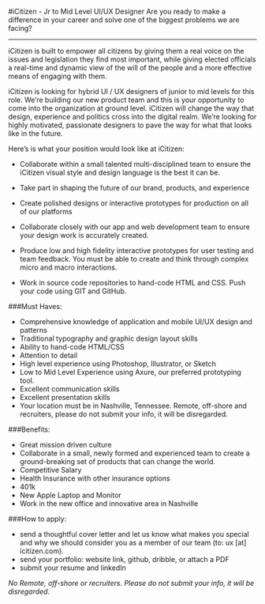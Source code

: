 #iCitizen - Jr to Mid Level UI/UX Designer
Are you ready to make a difference in your career and solve one of the biggest problems we are facing?
* * *

iCitizen is built to empower all citizens by giving them a real voice on the issues and legislation they find most important, while giving elected officials a real-time and dynamic view of the will of the people and a more effective means of engaging with them.

iCitizen is looking for hybrid UI / UX designers of junior to mid levels for this role. We’re building our new product team and this is your opportunity to come into the organization at ground level.  iCitizen will change the way that design, experience and politics cross into the digital realm.  We’re looking for highly motivated, passionate designers to pave the way for what that looks like in the future.
 
Here’s is what your position would look like at iCitizen:

* Collaborate within a small talented multi-disciplined team to ensure the iCitizen visual style and design language is the best it can be.

* Take part in shaping the future of our brand, products, and experience

* Create polished designs or interactive prototypes for production on all of our platforms

* Collaborate closely with our app and web development team to ensure your design work is accurately created.

* Produce low and high fidelity interactive prototypes for user testing and team feedback.  You must be able to create and think through complex micro and macro interactions.

* Work in source code repositories to hand-code HTML and CSS.  Push your code using GIT and GitHub.


###Must Haves:
* Comprehensive knowledge of application and mobile UI/UX design and patterns
* Traditional typography and graphic design layout skills
* Ability to hand-code HTML/CSS
* Attention to detail
* High level experience using Photoshop, Illustrator, or Sketch
* Low to Mid Level Experience using Axure, our preferred prototyping tool.
* Excellent communication skills
* Excellent presentation skills
* Your location must be in Nashville, Tennessee.  Remote, off-shore and recruiters, please do not submit your info, it will be disregarded.

###Benefits:
* Great mission driven culture 
* Collaborate in a small, newly formed and experienced team to create a ground-breaking set of products that can change the world.
* Competitive Salary
* Health Insurance with other insurance options
* 401k 
* New Apple Laptop and Monitor
* Work in the new office and innovative area in Nashville

###How to apply:
* send a thoughtful cover letter and let us know what makes you special and why we should consider you as a member of our team (to: ux [at] icitizen.com).
* send your portfolio: website link, github, dribble, or attach a PDF
* submit your resume and linkedIn

*No Remote, off-shore or recruiters. Please do not submit your info, it will be disregarded.*


